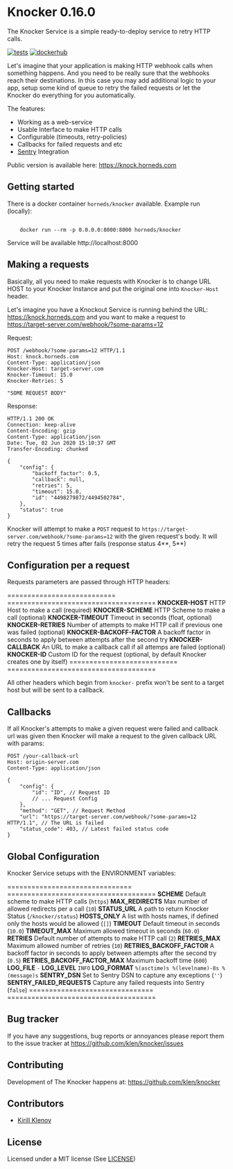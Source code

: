 # Knocker 0.16.0

The Knocker Service is a simple ready-to-deploy service to retry HTTP calls.

[![tests](https://github.com/klen/knocker/workflows/tests/badge.svg)](https://github.com/klen/knocker/actions)
[![dockerhub](https://images.microbadger.com/badges/image/horneds/knocker.svg)](https://hub.docker.com/r/horneds/knocker)

Let's imagine that your application is making HTTP webhook calls when something
happens. And you need to be really sure that the webhooks reach their
destinations. In this case you may add additional logic to your app, setup some
kind of queue to retry the failed requests or let the Knocker do everything for
you automatically.

The features:

- Working as a web-service
- Usable Interface to make HTTP calls
- Configurable (timeouts, retry-policies)
- Callbacks for failed requests and etc
- [Sentry](https://sentry.io) Integration

Public version is available here: https://knock.horneds.com


## Getting started

There is a docker container `horneds/knocker` available.
Example run (locally):

```shell

    docker run --rm -p 0.0.0.0:8000:8000 horneds/knocker

```

Service will be available http://localhost:8000

## Making a requests

Basically, all you need to make requests with Knocker is to change URL HOST to
your Knocker Instance and put the original one into `Knocker-Host` header.

Let's imagine you have a Knockout Service is running behind the URL:
https://knock.horneds.com and you want to make a request to
https://target-server.com/webhook/?some-params=12

Request:
```http
POST /webhook/?some-params=12 HTTP/1.1
Host: knock.horneds.com
Content-Type: application/json
Knocker-Host: target-server.com
Knocker-Timeout: 15.0
Knocker-Retries: 5

"SOME REQUEST BODY"
```

Response:
```http
HTTP/1.1 200 OK
Connection: keep-alive
Content-Encoding: gzip
Content-Type: application/json
Date: Tue, 02 Jun 2020 15:10:37 GMT
Transfer-Encoding: chunked

{
    "config": {
        "backoff_factor": 0.5,
        "callback": null,
        "retries": 5,
        "timeout": 15.0,
        "id": "4498279872/4494502784",
    },
    "status": true
}
```

Knocker will attempt to make a `POST` request to
`https://target-server.com/webhook/?some-params=12` with the given request's
body. It will retry the request 5 times after fails (response status 4**, 5**)


## Configuration per a request

Requests parameters are passed through HTTP headers:

=========================== =====================================
**KNOCKER-HOST**            HTTP Host to make a call (required)
**KNOCKER-SCHEME**          HTTP Scheme to make a call (optional)
**KNOCKER-TIMEOUT**         Timeout in seconds (float, optional)
**KNOCKER-RETRIES**         Number of attempts to make HTTP call if previous one was failed (optional)
**KNOCKER-BACKOFF-FACTOR**  A backoff factor in seconds to apply between attempts after the second try
**KNOCKER-CALLBACK**        An URL to make a callback call if all attemps are failed (optional)
**KNOCKER-ID**              Custom ID for the request (optional, by default Knocker creates one by itself)
=========================== =====================================

All other headers which begin from `knocker-` prefix won't be sent to a target
host but will be sent to a callback.


## Callbacks

If all Knocker's attempts to make a given request were failed and callback url
was given then Knocker will make a request to the given callback URL with
params:

```http
POST /your-callback-url
Host: origin-server.com
Content-Type: application/json

{
    "config": {
        "id": "ID", // Request ID
        // ... Request Config
    },
    "method": "GET", // Request Method
    "url": "https://target-server.com/webhook/?some-params=12 HTTP/1.1", // The URL is failed
    "status_code": 403, // Latest failed status code
}
```


## Global Configuration

Knocker Service setups with the ENVIRONMENT variables:

=============================== =====================================
**SCHEME**                      Default scheme to make HTTP calls (`https`)
**MAX_REDIRECTS**               Max number of allowed redirects per a call (`10`)
**STATUS_URL**                  A path to return Knocker Status (`/knocker/status`)
**HOSTS_ONLY**                  A list with hosts names, if defined only the hosts would be allowed (`[]`)
**TIMEOUT**                     Default timeout in seconds (`10.0`)
**TIMEOUT_MAX**                 Maximum allowed timeout in seconds (`60.0`)
**RETRIES**                     Default number of attempts to make HTTP call (`2`)
**RETRIES_MAX**                 Maximum allowed number of retries (`10`)
**RETRIES_BACKOFF_FACTOR**      A backoff factor in seconds to apply between attempts after the second try (`0.5`)
**RETRIES_BACKOFF_FACTOR_MAX**  Maximum backoff time (`600`)
**LOG_FILE**                    `-`
**LOG_LEVEL**                   `INFO`
**LOG_FORMAT**                  `%(asctime)s %(levelname)-8s %(message)s`
**SENTRY_DSN**                  Set to Sentry DSN to capture any exceptions (`''`)
**SENTRY_FAILED_REQUESTS**      Capture any failed requests into Sentry (`false`)
=============================== =====================================


## Bug tracker

If you have any suggestions, bug reports or annoyances please report them to
the issue tracker at https://github.com/klen/knocker/issues


## Contributing

Development of The Knocker happens at: https://github.com/klen/knocker


## Contributors

* [Kirill Klenov](https://github.com/klen)


##  License

Licensed under a MIT license (See [LICENSE](https://github.com/klen/knocker/blob/develop/LICENSE))
